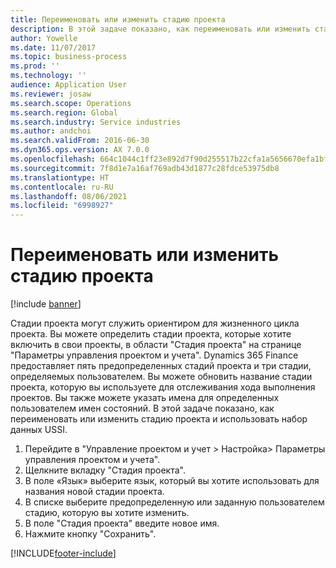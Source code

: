 ```yaml
---
title: Переименовать или изменить стадию проекта
description: В этой задаче показано, как переименовать или изменить стадию проекта.
author: Yowelle
ms.date: 11/07/2017
ms.topic: business-process
ms.prod: ''
ms.technology: ''
audience: Application User
ms.reviewer: josaw
ms.search.scope: Operations
ms.search.region: Global
ms.search.industry: Service industries
ms.author: andchoi
ms.search.validFrom: 2016-06-30
ms.dyn365.ops.version: AX 7.0.0
ms.openlocfilehash: 664c1044c1ff23e892d7f90d255517b22cfa1a5656670efa1bf15339c5ae2112
ms.sourcegitcommit: 7f8d1e7a16af769adb43d1877c28fdce53975db8
ms.translationtype: HT
ms.contentlocale: ru-RU
ms.lasthandoff: 08/06/2021
ms.locfileid: "6998927"
---
```

# <a name="rename-or-modify-a-project-stage"></a>Переименовать или изменить стадию проекта

[!include [banner](../../includes/banner.md)]

Стадии проекта могут служить ориентиром для жизненного цикла проекта. Вы можете определить стадии проекта, которые хотите включить в свои проекты, в области "Стадия проекта" на странице "Параметры управления проектом и учета". Dynamics 365 Finance предоставляет пять предопределенных стадий проекта и три стадии, определяемых пользователем. Вы можете обновить название стадии проекта, которую вы используете для отслеживания хода выполнения проектов. Вы также можете указать имена для определенных пользователем имен состояний. В этой задаче показано, как переименовать или изменить стадию проекта и использовать набор данных USSI.

1. Перейдите в "Управление проектом и учет > Настройка> Параметры управления проектом и учета".
2. Щелкните вкладку "Стадия проекта".
3. В поле «Язык» выберите язык, который вы хотите использовать для названия новой стадии проекта.
4. В списке выберите предопределенную или заданную пользователем стадию, которую вы хотите изменить. 
5. В поле "Стадия проекта" введите новое имя.
6. Нажмите кнопку "Сохранить".


[!INCLUDE[footer-include](../../includes/footer-banner.md)]